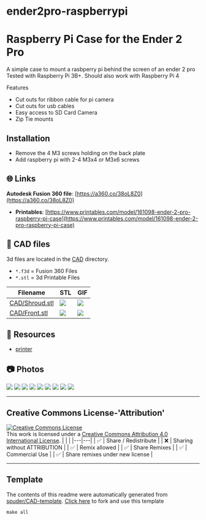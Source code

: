 
# ender2pro-raspberrypi
# Raspberry Pi Case for the Ender 2 Pro

A simple case to mount a rasbperry pi behind the screen of an ender 2 pro
Tested with Raspberry Pi 3B+. Should also work with Raspberry Pi 4

Features
- Cut outs for ribbon cable for pi camera
- Cut outs for usb cables
- Easy access to SD Card Camera
- Zip Tie mounts


## Installation
- Remove the 4 M3 screws holding on the back plate
- Add raspberry pi with 2-4 M3x4 or M3x6 screws



## :globe_with_meridians: Links


**Autodesk Fusion 360 file**: [https://a360.co/38oL8Z0](https://a360.co/38oL8Z0)


- **Printables**: [https://www.printables.com/model/161098-ender-2-pro-raspberry-pi-case](https://www.printables.com/model/161098-ender-2-pro-raspberry-pi-case)

## :triangular_ruler: CAD files

3d files are located in the [CAD](./CAD) directory.
- `*.f3d` = Fusion 360 Files
- `*.stl` = 3d Printable Files

| Filename | STL | GIF | 
| --- | --- | --- | 
| [CAD/Shroud.stl](./CAD%2FShroud.stl) | ![](./CAD%2FShroud.png) | ![](./CAD%2FShroud.gif) | 
| [CAD/Front.stl](./CAD%2FFront.stl) | ![](./CAD%2FFront.png) | ![](./CAD%2FFront.gif) | 


## :notebook: Resources
- [printer](https://www.creality.com/goods-detail/creality-ender-2-pro-3d-printer)

## :camera: Photos
![](photos%2FIMG_2970.jpeg)
![](photos%2FIMG_2967.jpeg)
![](photos%2FIMG_2974.jpeg)
![](photos%2FLCD_2022-Apr-02_03-31-02AM-000_CustomizedView1616716945.png)
![](photos%2FIMG_2972.jpeg)
![](photos%2FIMG_2968.jpeg)
![](photos%2Fcropped)
![](photos%2FLCD_2022-Apr-02_03-30-14AM-000_CustomizedView4384384350.png)
![](photos%2FIMG_2969.jpeg)

---

## Creative Commons License-'Attribution'
<a rel="license" href="http://creativecommons.org/licenses/by/4.0/"><img alt="Creative Commons License" style="border-width:0" src="https://i.creativecommons.org/l/by/4.0/88x31.png" /></a><br />This work is licensed under a <a rel="license" href="http://creativecommons.org/licenses/by/4.0/">Creative Commons Attribution 4.0 International License</a>.
|  |  | 
|---|---|
| :white_check_mark: | Share / Redistribute | 
| :x: | Sharing without ATTRIBUTION |
| :white_check_mark: | Remix allowed | 
| :white_check_mark: | Share Remixes | 
| :white_check_mark: | Commercial Use | 
| :white_check_mark: | Share remixes under new license | 


---
## Template
The contents of this readme were automatically generated from [spuder/CAD-template](https://github.com/spuder/CAD-template). 
[Click here](https://github.com/spuder/CAD-template/generate) to fork and use this template

```
make all
```